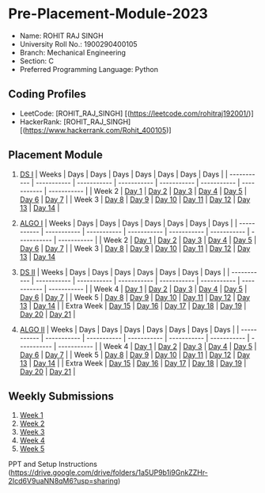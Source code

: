 # Pre-Placement-Module-2023
- Name: ROHIT RAJ SINGH 
- University Roll No.: 1900290400105
- Branch: Mechanical Engineering
- Section: C
- Preferred Programming Language: Python

## Coding Profiles
- LeetCode: [ROHIT_RAJ_SINGH] [(https://leetcode.com/rohitraj192001/)]
- HackerRank: [ROHIT_RAJ_SINGH] [(https://www.hackerrank.com/Rohit_400105)]

## Placement Module
1. [DS I](https://github.com/ROHITRAJSINGH19042001/Pre-Placement-Module-2023/tree/main/DS%20I)
    | Weeks | Days | Days | Days | Days | Days | Days | Days |
    | ----------- | ----------- | ----------- | ----------- | ----------- | ----------- | ----------- | ----------- | 
    | Week 2 | [Day 1](https://github.com/ROHITRAJSINGH19042001/Pre-Placement-Module-2023/tree/main/DS%20I/Day%201) | [Day 2](https://github.com/ROHITRAJSINGH19042001/Pre-Placement-Module-2023/tree/main/DS%20I/Day%202) | [Day 3](https://github.com/ROHITRAJSINGH19042001/Pre-Placement-Module-2023/tree/main/DS%20I/Day%203) | [Day 4](https://github.com/ROHITRAJSINGH19042001/Pre-Placement-Module-2023/tree/main/DS%20I/Day%204) | [Day 5](https://github.com/ROHITRAJSINGH19042001/Pre-Placement-Module-2023/tree/main/DS%20I/Day%205) | [Day 6](https://github.com/ROHITRAJSINGH19042001/Pre-Placement-Module-2023/tree/main/DS%20I/Day%206) | [Day 7](https://github.com/ROHITRAJSINGH19042001/Pre-Placement-Module-2023/tree/main/DS%20I/Day%207) |
    | Week 3 | [Day 8](https://github.com/ROHITRAJSINGH19042001/Pre-Placement-Module-2023/tree/main/DS%20I/Day%208) | [Day 9](https://github.com/ROHITRAJSINGH19042001/Pre-Placement-Module-2023/tree/main/DS%20I/Day%209) | [Day 10](https://github.com/ROHITRAJSINGH19042001/Pre-Placement-Module-2023/tree/main/DS%20I/Day%2010) | [Day 11](https://github.com/ROHITRAJSINGH19042001/Pre-Placement-Module-2023/tree/main/DS%20I/Day%2011) | [Day 12](https://github.com/ROHITRAJSINGH19042001/Pre-Placement-Module-2023/tree/main/DS%20I/Day%2012) | [Day 13](https://github.com/ROHITRAJSINGH19042001/Pre-Placement-Module-2023/tree/main/DS%20I/Day%2013) | [Day 14](https://github.com/ROHITRAJSINGH19042001/Pre-Placement-Module-2023/tree/main/DS%20I/Day%2014) |
    
2. [ALGO I](https://github.com/ROHITRAJSINGH19042001/Pre-Placement-Module-2023/tree/main/ALGO%20I)
    | Weeks | Days | Days | Days | Days | Days | Days | Days |
    | ----------- | ----------- | ----------- | ----------- | ----------- | ----------- | ----------- | ----------- |
    | Week 2 | [Day 1](https://github.com/ROHITRAJSINGH19042001/Pre-Placement-Module-2023/tree/main/ALGO%20I/Day%201) | [Day 2](https://github.com/ROHITRAJSINGH19042001/Pre-Placement-Module-2023/tree/main/ALGO%20I/Day%202) | [Day 3](https://github.com/ROHITRAJSINGH19042001/Pre-Placement-Module-2023/tree/main/ALGO%20I/Day%203) | [Day 4](https://github.com/ROHITRAJSINGH19042001/Pre-Placement-Module-2023/tree/main/ALGO%20I/Day%204) | [Day 5](https://github.com/ROHITRAJSINGH19042001/Pre-Placement-Module-2023/tree/main/ALGO%20I/Day%205) | [Day 6](https://github.com/ROHITRAJSINGH19042001/Pre-Placement-Module-2023/tree/main/ALGO%20I/Day%206) | [Day 7](https://github.com/ROHITRAJSINGH19042001/Pre-Placement-Module-2023/tree/main/ALGO%20I/Day%207) |
    | Week 3 | [Day 8](https://github.com/ROHITRAJSINGH19042001/Pre-Placement-Module-2023/tree/main/ALGO%20I/Day%208) | [Day 9](https://github.com/ROHITRAJSINGH19042001/Pre-Placement-Module-2023/tree/main/ALGO%20I/Day%209) | [Day 10](https://github.com/ROHITRAJSINGH19042001/ROHITRAJSINGH19042001Pre-Placement-Module-2023/tree/main/ALGO%20I/Day%2010) | [Day 11](https://github.com/ROHITRAJSINGH19042001/Pre-Placement-Module-2023/tree/main/ALGO%20I/Day%2011) | [Day 12](https://github.com/ROHITRAJSINGH19042001/Pre-Placement-Module-2023/tree/main/ALGO%20I/Day%2012) | [Day 13](https://github.com/ROHITRAJSINGH19042001/Pre-Placement-Module-2023/tree/main/ALGO%20I/Day%2013) | [Day 14](https://github.com/ROHITRAJSINGH19042001/Pre-Placement-Module-2023/tree/main/ALGO%20I/Day%2014)  
    
3. [DS II](https://github.com/ROHITRAJSINGH19042001/Pre-Placement-Module-2023/tree/main/DS%20II)
    | Weeks | Days | Days | Days | Days | Days | Days | Days |
    | ----------- | ----------- | ----------- | ----------- | ----------- | ----------- | ----------- | ----------- |
    | Week 4 | [Day 1](https://github.com/ROHITRAJSINGH19042001/Pre-Placement-Module-2023/tree/main/DS%20II/Day%201) | [Day 2](https://github.com/ROHITRAJSINGH19042001/Pre-Placement-Module-2023/tree/main/DS%20II/Day%202) | [Day 3](https://github.com/ROHITRAJSINGH19042001/Pre-Placement-Module-2023/tree/main/DS%20II/Day%203) | [Day 4](https://github.com/ROHITRAJSINGH19042001/Pre-Placement-Module-2023/tree/main/DS%20II/Day%204) | [Day 5](https://github.com/ROHITRAJSINGH19042001/Pre-Placement-Module-2023/tree/main/DS%20II/Day%205) | [Day 6](https://github.com/ROHITRAJSINGH19042001/Pre-Placement-Module-2023/tree/main/DS%20II/Day%206) | [Day 7](https://github.com/ROHITRAJSINGH19042001/Pre-Placement-Module-2023/tree/main/DS%20II/Day%207) | 
    | Week 5 | [Day 8](https://github.com/ROHITRAJSINGH19042001/Pre-Placement-Module-2023/tree/main/DS%20II/Day%208) | [Day 9](https://github.com/ROHITRAJSINGH19042001/Pre-Placement-Module-2023/tree/main/DS%20II/Day%209) | [Day 10](https://github.com/ROHITRAJSINGH19042001/Pre-Placement-Module-2023/tree/main/DS%20II/Day%2010) | [Day 11](https://github.com/ROHITRAJSINGH19042001/Pre-Placement-Module-2023/tree/main/DS%20II/Day%2011) | [Day 12](https://github.com/ROHITRAJSINGH19042001/Pre-Placement-Module-2023/tree/main/DS%20II/Day%2012) | [Day 13](https://github.com/ROHITRAJSINGH19042001/Pre-Placement-Module-2023/tree/main/DS%20II/Day%2013) | [Day 14](https://github.com/ROHITRAJSINGH19042001/Pre-Placement-Module-2023/tree/main/DS%20II/Day%2014) |
    | Extra Week | [Day 15](https://github.com/ROHITRAJSINGH19042001/Pre-Placement-Module-2023/tree/main/DS%20II/Day%2015) | [Day 16](https://github.com/ROHITRAJSINGH19042001/Pre-Placement-Module-2023/tree/main/DS%20II/Day%2016) | [Day 17](https://github.com/ROHITRAJSINGH19042001/Pre-Placement-Module-2023/tree/main/DS%20II/Day%2017) | [Day 18](https://github.com/ROHITRAJSINGH19042001/Pre-Placement-Module-2023/tree/main/DS%20II/Day%2018) | [Day 19](https://github.com/ROHITRAJSINGH19042001/Pre-Placement-Module-2023/tree/main/DS%20II/Day%2019) | [Day 20](https://github.com/ROHITRAJSINGH19042001/Pre-Placement-Module-2023/tree/main/DS%20II/Day%2020) | [Day 21](https://github.com/ROHITRAJSINGH19042001/Pre-Placement-Module-2023/tree/main/DS%20II/Day%2021) |
    
4. [ALGO II](https://github.com/ROHITRAJSINGH19042001/Pre-Placement-Module-2023/tree/main/ALGO%20II)
    | Weeks | Days | Days | Days | Days | Days | Days | Days |
    | ----------- | ----------- | ----------- | ----------- | ----------- | ----------- | ----------- | ----------- |
    | Week 4 | [Day 1](https://github.com/ROHITRAJSINGH19042001/Pre-Placement-Module-2023/tree/main/ALGO%20II/Day%201) | [Day 2](https://github.com/ROHITRAJSINGH19042001/Pre-Placement-Module-2023/tree/main/ALGO%20II/Day%202) | [Day 3](https://github.com/ROHITRAJSINGH19042001/Pre-Placement-Module-2023/tree/main/ALGO%20II/Day%203) | [Day 4](https://github.com/ROHITRAJSINGH19042001/Pre-Placement-Module-2023/tree/main/ALGO%20II/Day%204) | [Day 5](https://github.com/ROHITRAJSINGH19042001/Pre-Placement-Module-2023/tree/main/ALGO%20II/Day%205) | [Day 6](https://github.com/ROHITRAJSINGH19042001/Pre-Placement-Module-2023/tree/main/ALGO%20II/Day%206) | [Day 7](https://github.com/ROHITRAJSINGH19042001/Pre-Placement-Module-2023/tree/main/ALGO%20II/Day%207) |
    | Week 5 | [Day 8](https://github.com/ROHITRAJSINGH19042001/Pre-Placement-Module-2023/tree/main/ALGO%20II/Day%208) | [Day 9](https://github.com/ROHITRAJSINGH19042001/Pre-Placement-Module-2023/tree/main/ALGO%20II/Day%209) | [Day 10](https://github.com/ROHITRAJSINGH19042001/Pre-Placement-Module-2023/tree/main/ALGO%20II/Day%2010) | [Day 11](https://github.com/ROHITRAJSINGH19042001/Pre-Placement-Module-2023/tree/main/ALGO%20II/Day%2011) | [Day 12](https://github.com/ROHITRAJSINGH19042001/Pre-Placement-Module-2023/tree/main/ALGO%20II/Day%2012) | [Day 13](https://github.com/ROHITRAJSINGH19042001/Pre-Placement-Module-2023/tree/main/ALGO%20II/Day%2013) | [Day 14](https://github.com/ROHITRAJSINGH19042001/Pre-Placement-Module-2023/tree/main/ALGO%20II/Day%2014) |
    | Extra Week | [Day 15](https://github.com/ROHITRAJSINGH19042001/Pre-Placement-Module-2023/tree/main/ALGO%20II/Day%2015) | [Day 16](https://github.com/ROHITRAJSINGH19042001/Pre-Placement-Module-2023/tree/main/ALGO%20II/Day%2016) | [Day 17](https://github.com/ROHITRAJSINGH19042001/Pre-Placement-Module-2023/tree/main/ALGO%20II/Day%2017) | [Day 18](https://github.com/ROHITRAJSINGH19042001/Pre-Placement-Module-2023/tree/main/ALGO%20II/Day%2018) | [Day 19](https://github.com/ROHITRAJSINGH19042001/Pre-Placement-Module-2023/tree/main/ALGO%20II/Day%2019) | [Day 20](https://github.com/ROHITRAJSINGH19042001/Pre-Placement-Module-2023/tree/main/ALGO%20II/Day%2020) | [Day 21](https://github.com/ROHITRAJSINGH19042001/ROHITRAJSINGH19042001Pre-Placement-Module-2023/tree/main/ALGO%20II/Day%2021) |

## Weekly Submissions
1. [Week 1](https://github.com/ROHITRAJSINGH19042001/Pre-Placement-Module-2023/tree/main/Weekly%20Submissions/Week%201)
2. [Week 2](https://github.com/ROHITRAJSINGH19042001/Pre-Placement-Module-2023/tree/main/Weekly%20Submissions/Week%202)
3. [Week 3](https://github.com/ROHITRAJSINGH19042001/Pre-Placement-Module-2023/tree/main/Weekly%20Submissions/Week%203)
4. [Week 4](https://github.com/ROHITRAJSINGH19042001/Pre-Placement-Module-2023/tree/main/Weekly%20Submissions/Week%204)
5. [Week 5](https://github.com/ROHITRAJSINGH19042001/Pre-Placement-Module-2023/tree/main/Weekly%20Submissions/Week%205)


PPT and Setup Instructions    
(https://drive.google.com/drive/folders/1a5UP9b1i9GnkZZHr-2Icd6V9uaNN8qM6?usp=sharing)
